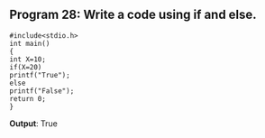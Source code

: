 ## Program 28: Write a code using if and else.
```
#include<stdio.h>
int main()
{	
int X=10;
if(X=20)
printf("True");
else
printf("False");
return 0;
}
```
**Output**: True
